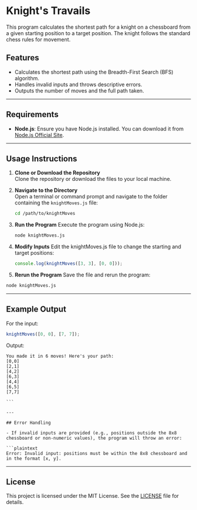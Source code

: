 # Knight's Travails

This program calculates the shortest path for a knight on a chessboard from a given starting position to a target position. The knight follows the standard chess rules for movement.

## Features

- Calculates the shortest path using the Breadth-First Search (BFS) algorithm.
- Handles invalid inputs and throws descriptive errors.
- Outputs the number of moves and the full path taken.

---

## Requirements

- **Node.js**: Ensure you have Node.js installed. You can download it from [Node.js Official Site](https://nodejs.org/).

---

## Usage Instructions

1. **Clone or Download the Repository**  
   Clone the repository or download the files to your local machine.

2. **Navigate to the Directory**  
   Open a terminal or command prompt and navigate to the folder containing the `knightMoves.js` file:

   ```bash
   cd /path/to/knightMoves
   ```

3. **Run the Program**
   Execute the program using Node.js:
   ```bash
   node knightMoves.js
   ```
4. **Modify Inputs**
   Edit the knightMoves.js file to change the starting and target positions:

   ```javascript
   console.log(knightMoves([3, 3], [0, 0]));
   ```

5. **Rerun the Program**
   Save the file and rerun the program:

```bash
node knightMoves.js
```

---

## Example Output

For the input:

```javascript
knightMoves([0, 0], [7, 7]);
```

Output:

````plaintext
You made it in 6 moves! Here's your path:
[0,0]
[2,1]
[4,2]
[6,3]
[4,4]
[6,5]
[7,7]

```

---

## Error Handling

- If invalid inputs are provided (e.g., positions outside the 8x8 chessboard or non-numeric values), the program will throw an error:

```plaintext
Error: Invalid input: positions must be within the 8x8 chessboard and in the format [x, y].
````

---

## License

This project is licensed under the MIT License. See the [LICENSE](./LICENSE) file for details.
